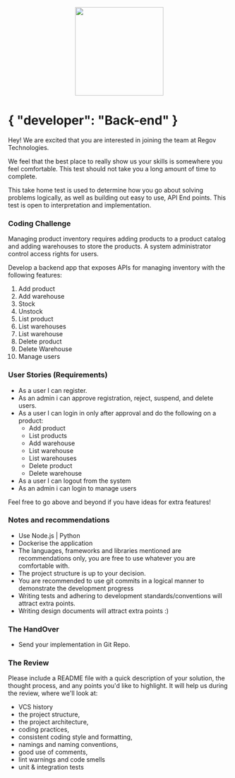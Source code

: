 <p align="center">
  <img src="https://static.wixstatic.com/media/3ba736_be1f7ac0f8bf4e049a5fb6616b18d827~mv2_d_1937_1405_s_2.png/v1/fill/w_220,h_140,al_c,q_85,usm_0.66_1.00_0.01/Regov%20Technologies%202%20PNG_edited.webp" width="200">
</p>

# { "developer": "Back-end" }

Hey! We are excited that you are interested in joining the team at Regov Technologies.

We feel that the best place to really show us your skills is somewhere you feel comfortable. This test should not take you a long amount of time to complete.

This take home test is used to determine how you go about solving problems logically, as well as building out easy to use, API End points. This test is open to interpretation and implementation.

### Coding Challenge

Managing product inventory requires adding products to a product catalog and adding warehouses to store the products.
A system administrator control access rights for users.

Develop a backend app that exposes APIs for managing inventory with the following features:

1. Add product
2. Add warehouse
3. Stock
4. Unstock
5. List product
6. List warehouses
7. List warehouse
8. Delete product
9. Delete Warehouse
8. Manage users

### User Stories (Requirements)

- As a user I can register.
- As an admin i can approve registration, reject, suspend, and delete users.
- As a user I can login in only after approval and do the following on a product:
  - Add product
  - List products
  - Add warehouse
  - List warehouse
  - List warehouses
  - Delete product
  - Delete warehouse
- As a user I can logout from the system
- As an admin i can login to manage users

Feel free to go above and beyond if you have ideas for extra features!

### Notes and recommendations

- Use Node.js | Python
- Dockerise the application
- The languages, frameworks and libraries mentioned are recommendations only, you are free to use whatever you are comfortable with.
- The project structure is up to your decision.
- You are recommended to use git commits in a logical manner to demonstrate the development progress
- Writing tests and adhering to development standards/conventions will attract extra points.
- Writing design documents will attract extra points :)

### The HandOver

- Send your implementation in Git Repo.

### The Review

Please include a README file with a quick description of your solution, the thought process, and any points you'd like to highlight. It will help us during the review, where we'll look at:

- VCS history
- the project structure,
- the project architecture,
- coding practices,
- consistent coding style and formatting,
- namings and naming conventions,
- good use of comments,
- lint warnings and code smells
- unit & integration tests
